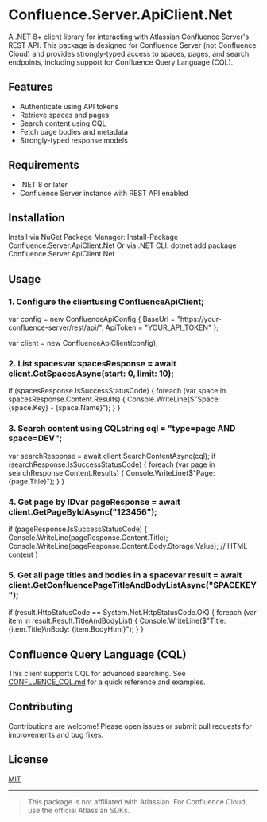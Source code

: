 # Confluence.Server.ApiClient.Net

A .NET 8+ client library for interacting with Atlassian Confluence Server's REST API. This package is designed for Confluence Server (not Confluence Cloud) and provides strongly-typed access to spaces, pages, and search endpoints, including support for Confluence Query Language (CQL).

## Features
- Authenticate using API tokens
- Retrieve spaces and pages
- Search content using CQL
- Fetch page bodies and metadata
- Strongly-typed response models

## Requirements
- .NET 8 or later
- Confluence Server instance with REST API enabled

## Installation
Install via NuGet Package Manager:
Install-Package Confluence.Server.ApiClient.Net
Or via .NET CLI:
dotnet add package Confluence.Server.ApiClient.Net
## Usage

### 1. Configure the clientusing ConfluenceApiClient;

var config = new ConfluenceApiConfig
{
    BaseUrl = "https://your-confluence-server/rest/api/",
    ApiToken = "YOUR_API_TOKEN"
};

var client = new ConfluenceApiClient(config);
### 2. List spacesvar spacesResponse = await client.GetSpacesAsync(start: 0, limit: 10);
if (spacesResponse.IsSuccessStatusCode)
{
    foreach (var space in spacesResponse.Content.Results)
    {
        Console.WriteLine($"Space: {space.Key} - {space.Name}");
    }
}
### 3. Search content using CQLstring cql = "type=page AND space=DEV";
var searchResponse = await client.SearchContentAsync(cql);
if (searchResponse.IsSuccessStatusCode)
{
    foreach (var page in searchResponse.Content.Results)
    {
        Console.WriteLine($"Page: {page.Title}");
    }
}
### 4. Get page by IDvar pageResponse = await client.GetPageByIdAsync("123456");
if (pageResponse.IsSuccessStatusCode)
{
    Console.WriteLine(pageResponse.Content.Title);
    Console.WriteLine(pageResponse.Content.Body.Storage.Value); // HTML content
}
### 5. Get all page titles and bodies in a spacevar result = await client.GetConfluencePageTitleAndBodyListAsync("SPACEKEY");
if (result.HttpStatusCode == System.Net.HttpStatusCode.OK)
{
    foreach (var item in result.Result.TitleAndBodyList)
    {
        Console.WriteLine($"Title: {item.Title}\nBody: {item.BodyHtml}");
    }
}
## Confluence Query Language (CQL)
This client supports CQL for advanced searching. See [CONFLUENCE_CQL.md](EA.Confluence.API.Client/CONFLUENCE_CQL.md) for a quick reference and examples.

## Contributing
Contributions are welcome! Please open issues or submit pull requests for improvements and bug fixes.

## License
[MIT](LICENSE)

---

> This package is not affiliated with Atlassian. For Confluence Cloud, use the official Atlassian SDKs.
